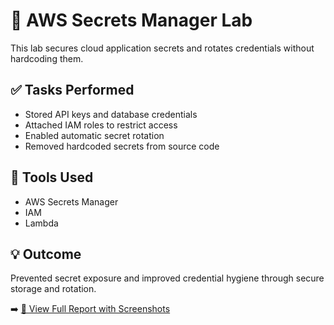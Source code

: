 # 🔐 AWS Secrets Manager Lab

This lab secures cloud application secrets and rotates credentials without hardcoding them.

## ✅ Tasks Performed
- Stored API keys and database credentials  
- Attached IAM roles to restrict access  
- Enabled automatic secret rotation  
- Removed hardcoded secrets from source code

## 🧰 Tools Used
- AWS Secrets Manager  
- IAM  
- Lambda

## 💡 Outcome  
Prevented secret exposure and improved credential hygiene through secure storage and rotation.

➡️ [📁 View Full Report with Screenshots](./Secrets-manager/SecretsManager-detailed.md)

